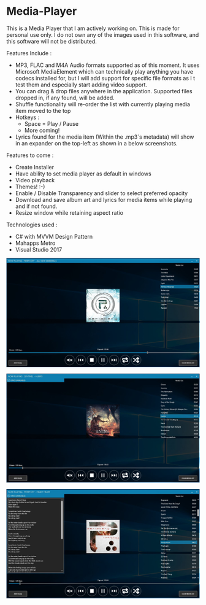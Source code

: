 # Media-Player

This is a Media Player that I am actively working on. This is made for personal use only. I do not own any of the images used in this software, and this software will not be distributed.

Features Include : 

- MP3, FLAC and M4A Audio formats supported as of this moment. It uses Microsoft MediaElement which can technically play anything you have codecs installed for, but I will add support for specific file formats as I t
  test them and especially start adding video support.
- You can drag & drop files anywhere in the application. Supported files dropped in, if any found, will be added.
- Shuffle functionality will re-order the list with currently playing media item moved to the top
- Hotkeys :
    - Space = Play / Pause
    - More coming!
- Lyrics found for the media item (Within the .mp3`s metadata) will show in an expander on the top-left as shown in a below screenshots.

Features to come :

- Create Installer
- Have ability to set media player as default in windows
- Video playback
- Themes! :-)
- Enable / Disable Transparency and slider to select preferred opacity
- Download and save album art and lyrics for media items while playing and if not found.
- Resize window while retaining aspect ratio

Technologies used : 

- C# with MVVM Design Pattern
- Mahapps Metro 
- Visual Studio 2017

![Screenshot](./Screenshots/Main.JPG?raw=true "Screenshot")

![Screenshot - Lyrics Collapsed](./Screenshots/LyricsCollapsed.JPG?raw=true "Screenshot - Lyrics Collapsed")

![Screenshot - Lyrics Expanded](./Screenshots/LyricsExpanded.JPG?raw=true "Screenshot - Lyrics Expanded")